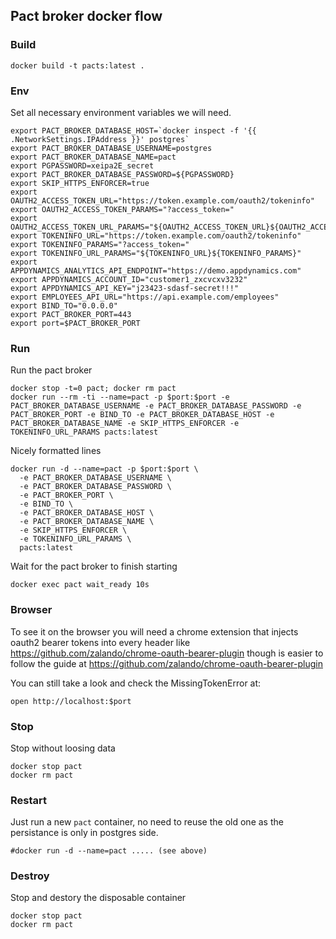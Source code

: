 ## Pact broker docker flow

### Build

    docker build -t pacts:latest .

### Env
Set all necessary environment variables we will need.

    export PACT_BROKER_DATABASE_HOST=`docker inspect -f '{{ .NetworkSettings.IPAddress }}' postgres`
    export PACT_BROKER_DATABASE_USERNAME=postgres
    export PACT_BROKER_DATABASE_NAME=pact
    export PGPASSWORD=xeipa2E_secret
    export PACT_BROKER_DATABASE_PASSWORD=${PGPASSWORD}
    export SKIP_HTTPS_ENFORCER=true
    export OAUTH2_ACCESS_TOKEN_URL="https://token.example.com/oauth2/tokeninfo"
    export OAUTH2_ACCESS_TOKEN_PARAMS="?access_token="
    export OAUTH2_ACCESS_TOKEN_URL_PARAMS="${OAUTH2_ACCESS_TOKEN_URL}${OAUTH2_ACCESS_TOKEN_PARAMS}"
    export TOKENINFO_URL="https://token.example.com/oauth2/tokeninfo"
    export TOKENINFO_PARAMS="?access_token="
    export TOKENINFO_URL_PARAMS="${TOKENINFO_URL}${TOKENINFO_PARAMS}"
    export APPDYNAMICS_ANALYTICS_API_ENDPOINT="https://demo.appdynamics.com"
    export APPDYNAMICS_ACCOUNT_ID="customer1_zxcvcxv3232"
    export APPDYNAMICS_API_KEY="j23423-sdasf-secret!!!"
    export EMPLOYEES_API_URL="https://api.example.com/employees"
    export BIND_TO="0.0.0.0"
    export PACT_BROKER_PORT=443
    export port=$PACT_BROKER_PORT

### Run
Run the pact broker

    docker stop -t=0 pact; docker rm pact
    docker run --rm -ti --name=pact -p $port:$port -e PACT_BROKER_DATABASE_USERNAME -e PACT_BROKER_DATABASE_PASSWORD -e PACT_BROKER_PORT -e BIND_TO -e PACT_BROKER_DATABASE_HOST -e PACT_BROKER_DATABASE_NAME -e SKIP_HTTPS_ENFORCER -e TOKENINFO_URL_PARAMS pacts:latest

Nicely formatted lines

    docker run -d --name=pact -p $port:$port \
      -e PACT_BROKER_DATABASE_USERNAME \
      -e PACT_BROKER_DATABASE_PASSWORD \
      -e PACT_BROKER_PORT \
      -e BIND_TO \
      -e PACT_BROKER_DATABASE_HOST \
      -e PACT_BROKER_DATABASE_NAME \
      -e SKIP_HTTPS_ENFORCER \
      -e TOKENINFO_URL_PARAMS \
      pacts:latest

Wait for the pact broker to finish starting

    docker exec pact wait_ready 10s

### Browser

To see it on the browser you will need a chrome extension that injects oauth2 bearer tokens into every header like https://github.com/zalando/chrome-oauth-bearer-plugin though is easier to follow the guide at https://github.com/zalando/chrome-oauth-bearer-plugin

You can still take a look and check the MissingTokenError at:

    open http://localhost:$port

### Stop
Stop without loosing data

    docker stop pact
    docker rm pact

### Restart
Just run a new `pact` container, no need to reuse the old one as the persistance is only in postgres side.

    #docker run -d --name=pact ..... (see above)

### Destroy
Stop and destory the disposable container

    docker stop pact
    docker rm pact
